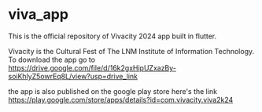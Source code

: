# viva_app
This is the official repository of Vivacity 2024 app built in flutter.

Vivacity is the Cultural Fest of The LNM Institute of Information Technology.
To download the app go to
https://drive.google.com/file/d/16k2gxHipUZxazBy-soiKhlyZ5owrEq8L/view?usp=drive_link

the app is also published on the google play store here's the link
https://play.google.com/store/apps/details?id=com.vivacity.viva2k24
